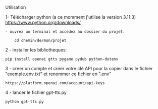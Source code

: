 Utilisation


1- Télécharger  python (a ce momment j'utilise la version 3.11.3)
    https://www.python.org/downloads/

    - ouvrez un terminal et accedez au dossier du projet: 
    
        cd chemin/de/mon/projet


2 - installer les bibliotheques:

    pip install openai gtts pygame pydub python-dotenv

3 - creer un compte et creer votre clé API pour la copier dans le fichier "exemple.env.txt" et renommer ce fichier en ".env" 

    https://platform.openai.com/account/api-keys



4 - lancer le fichier gpt-tts.py
    
    python gpt-tts.py